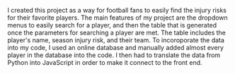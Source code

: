 I created this project as a way for football fans to easily find the injury risks for their favorite players. The main features of my project are the dropdown menus to easily search for a player, and then the table that is generated once the parameters for searching a player are met. The table includes the player's name, season injury risk, and their team. To incoroporate the data into my code, I used an online database and manually added almost every player in the database into the code. I then had to translate the data from Python into JavaScript in order to make it connect to the front end.
